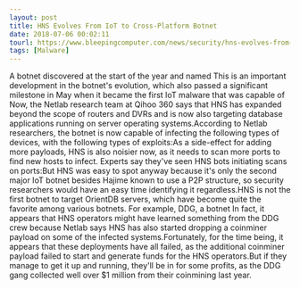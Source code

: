 ```yaml
---
layout: post
title: HNS Evolves From IoT to Cross-Platform Botnet
date: 2018-07-06 00:02:11
tourl: https://www.bleepingcomputer.com/news/security/hns-evolves-from-iot-to-cross-platform-botnet/
tags: [Malware]
---
```

A botnet discovered at the start of the year and named This is an important development in the botnet's evolution, which also passed a significant milestone in May when it became the first IoT malware that was capable of Now, the Netlab research team at Qihoo 360 says that HNS has expanded beyond the scope of routers and DVRs and is now also targeting database applications running on server operating systems.According to Netlab researchers, the botnet is now capable of infecting the following types of devices, with the following types of exploits:As a side-effect for adding more payloads, HNS is also noisier now, as it needs to scan more ports to find new hosts to infect. Experts say they've seen HNS bots initiating scans on ports:But HNS was easy to spot anyway because it's only the second major IoT botnet besides Hajime known to use a P2P structure, so security researchers would have an easy time identifying it regardless.HNS is not the first botnet to target OrientDB servers, which have become quite the favorite among various botnets. For example, DDG, a botnet In fact, it appears that HNS operators might have learned something from the DDG crew because Netlab says HNS has also started dropping a coinminer payload on some of the infected systems.Fortunately, for the time being, it appears that these deployments have all failed, as the additional coinminer payload failed to start and generate funds for the HNS operators.But if they manage to get it up and running, they'll be in for some profits, as the DDG gang collected well over $1 million from their coinmining last year.